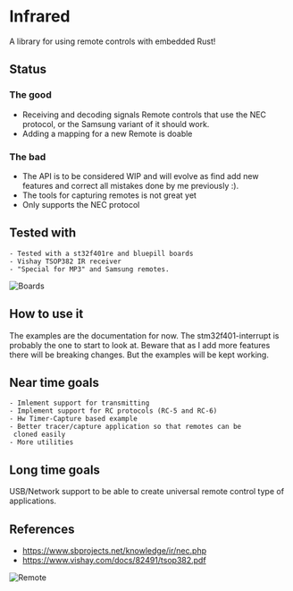 # Infrared
A library for using remote controls with embedded Rust!

## Status

### The good 
 - Receiving and decoding signals Remote controls that use the NEC protocol,
   or the Samsung variant of it should work.
 - Adding a mapping for a new Remote is doable
 
### The bad
  - The API is to be considered WIP and will evolve as find add new
  features and correct all mistakes done by me previously :).
  - The tools for capturing remotes is not great yet
  - Only supports the NEC protocol
  
## Tested with
    - Tested with a st32f401re and bluepill boards
    - Vishay TSOP382 IR receiver
    - "Special for MP3" and Samsung remotes.


![Boards](http://jott.se/wordpress/wp-content/uploads/2019/06/boards_small.jpg)

## How to use it

The examples are the documentation for now. The stm32f401-interrupt is probably the one to start to look at.
Beware that as I add more features there will be breaking changes.
But the examples will be kept working. 

## Near time goals
    - Imlement support for transmitting
    - Implement support for RC protocols (RC-5 and RC-6)
    - Hw Timer-Capture based example
    - Better tracer/capture application so that remotes can be
     cloned easily
    - More utilities
    
## Long time goals
 USB/Network support to be able to create universal remote control type of applications.
    
## References

 * https://www.sbprojects.net/knowledge/ir/nec.php
 * https://www.vishay.com/docs/82491/tsop382.pdf

![Remote](http://jott.se/wordpress/wp-content/uploads/2019/06/remote_small.jpg)
    

